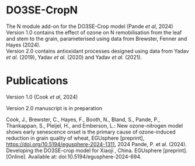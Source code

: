 # DO3SE-CropN
The N module add-on for the DO3SE-Crop model (Pande _et al_, 2024)
Version 1.0 contains the effect of ozone on N remobilisation from the leaf and stem to the grain, parameterised using data from Brewster, Fenner and Hayes (2024).  
Version 2.0 contains antioxidant processes designed using data from Yadav _et al._ (2019), Yadav _et al._ (2020) and Yadav _et al._ (2021).  

# Publications  
Version 1.0 (Cook _et al_, 2024)  

Version 2.0 manuscript is in preparation  

Cook, J., Brewster, C., Hayes, F., Booth, N., Bland, S., Pande, P., Thankappan, S., Pleijel, H., and Emberson, L.: New ozone-nitrogen model shows early senescence onset is the primary cause of ozone-induced reduction in grain quality of wheat, EGUsphere [preprint], https://doi.org/10.5194/egusphere-2024-1311, 2024
Pande, P. et al. (2024). Developing the DO3SE-crop model for Xiaoji , China. EGUsphere [preprint]. [Online]. Available at: doi:10.5194/egusphere-2024-694.
